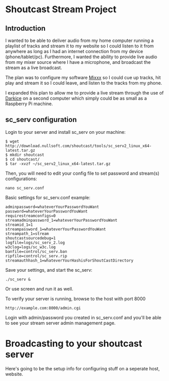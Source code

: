 # Shoutcast Stream Project

## Introduction
I wanted to be able to deliver audio from my home computer running a playlist of tracks and stream it to my website so I could listen to it
from anywhere as long as I had an internet connection from my device (phone/tablet/pc). Furthermore, I wanted the ability to provide live audio
from my mixer source where I have a microphone, and broadcast the stream as a live broadcast.

The plan was to configure my software [Mixxx](https://www.mixxx.org/) so I could cue up tracks, hit play and stream it so I could leave, and listen to the tracks from my phone.

I expanded this plan to allow me to provide a live stream through the use of [Darkice](http://manpages.ubuntu.com/manpages/trusty/man1/darkice.1.html) on a second computer which simply could be as small as a Raspberry Pi machine.



## sc_serv configuration


Login to your server and install sc_serv on your machine:

```
$ wget http://download.nullsoft.com/shoutcast/tools/sc_serv2_linux_x64-latest.tar.gz
$ mkdir shoutcast
$ cd shoutcast/
$ tar -xvzf ~/sc_serv2_linux_x64-latest.tar.gz
```

Then, you will need to edit your config file to set password and stream(s) configurations:

`nano sc_serv.conf`

Basic settings for sc_serv.conf example:

```
adminpassword=whateverYourPasswordYouWant
password=whateverYourPasswordYouWant
requirestreamconfigs=0
streamadminpassword_1=whateverYourPasswordYouWant
streamid_1=1
streampassword_1=whateverYourPasswordYouWant
streampath_1=stream
shoutcastsourcedebug=1
logfile=logs/sc_serv_2.log
w3clog=logs/sc_w3c.log
banfile=control/sc_serv.ban
ripfile=control/sc_serv.rip
streamauthhash_1=whateverYourHashisForShoutCastDirectory

```
Save your settings, and start the sc_serv:
```
./sc_serv &
```
Or use screen and run it as well.

To verify your server is running, browse to the host with port 8000
```
http://example.com:8000/admin.cgi
```
Login with admin/password you created in sc_serv.conf and you'll be able to see your stream server admin management page.

# Broadcasting to your shoutcast server

Here's going to be the setup info for configuring stuff on a seperate host, website.

